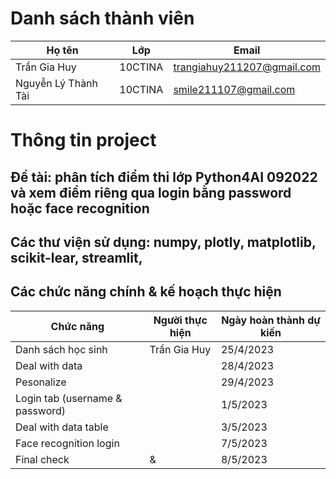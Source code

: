 # Danh sách thành viên
| Họ tên | Lớp | Email |
| -------- | -------- | --------|
| Trần Gia Huy | 10CTINA | trangiahuy211207@gmail.com |
| Nguyễn Lý Thành Tài | 10CTINA | smile211107@gmail.com |
# Thông tin project
## Đề tài: phân tích điểm thi lớp Python4AI 092022 và xem điểm riêng qua login bằng password hoặc face recognition
## Các thư viện sử dụng: numpy, plotly, matplotlib, scikit-lear, streamlit, 
## Các chức năng chính & kế hoạch thực hiện
| Chức năng | Người thực hiện | Ngày hoàn thành dự kiến |
| --------- | --------------- | ----------------------- |
| Danh sách học sinh | Trần Gia Huy | 25/4/2023 |
| Deal with data | | 28/4/2023 |
| Pesonalize | | 29/4/2023 |
| Login tab (username & password)| | 1/5/2023 |
| Deal with data table| | 3/5/2023 |
| Face recognition login | | 7/5/2023 |
| Final check | & | 8/5/2023 |
